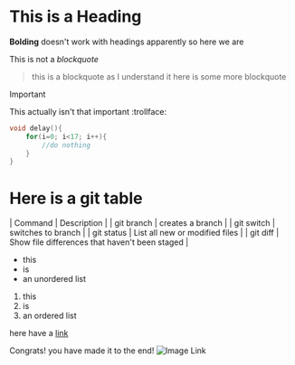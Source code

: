 # This is a Heading
**Bolding** doesn't work with headings apparently so here we are

This is not a *blockquote*
>this is a blockquote as I understand it
>here is some more blockquote


>[!IMPORTANT]
> This actually isn't that important :trollface:

```C
void delay(){
    for(i=0; i<17; i++){
        //do nothing
    }
}
```
# Here is a git table
| Command | Description |
| git branch <branch name>| creates a branch |
| git switch <branch name>| switches to branch |
| git status | List all new or modified files |
| git diff | Show file differences that haven't been staged |

* this 
* is
* an unordered list

1. this 
2. is 
3. an ordered list

here have a [link](https://github.com/)

Congrats! you have made it to the end!
![Image Link](https://c.tenor.com/DSG9ZID25nsAAAAC/tenor.gif)